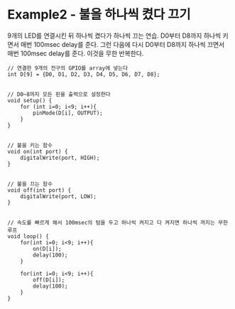 Example2 - 불을 하나씩 켰다 끄기
================================

9개의 LED를 연결시킨 뒤 하나씩 켰다가 하나씩 끄는 연습.
D0부터 D8까지 하나씩 키면서 매번 100msec delay를 준다.
그런 다음에 다시 D0부터 D8까지 하나씩 끄면서 매번 100msec delay를 준다.
이것을 무한 반복한다.

~~~
// 연결한 9개의 전구의 GPIO를 array에 넣는다
int D[9] = {D0, D1, D2, D3, D4, D5, D6, D7, D8};


// D0~8까지 모든 핀을 출력으로 설정한다
void setup() {
	for (int i=0; i<9; i++){
		pinMode(D[i], OUTPUT);
	}
}


// 불을 키는 함수
void on(int port) {
	digitalWrite(port, HIGH);
}


// 불을 끄는 함수
void off(int port) {
	digitalWrite(port, LOW);
}


// 속도를 빠르게 해서 100msec의 텀을 두고 하나씩 켜지고 다 켜지면 하나씩 꺼지는 무한루프 
void loop() {
	for(int i=0; i<9; i++){
		on(D[i]);
		delay(100);
	}

	for(int i=0; i<9; i++){
		off(D[i]);
		delay(100);
	}
}
~~~
